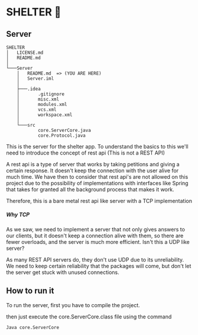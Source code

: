 # SHELTER :dog:
## Server

```
SHELTER
│   LICENSE.md
│   README.md
│
└───Server
    │   README.md  => (YOU ARE HERE)
    │   Server.iml
    │
    ├───.idea
    │       .gitignore
    │       misc.xml
    │       modules.xml
    │       vcs.xml
    │       workspace.xml
    │
    └───src
            core.ServerCore.java
            core.Protocol.java
```

This is the server for the shelter app.
To understand the basics to this we'll need to introduce the concept of rest api
(This is not a REST API)

A rest api is a type of server that works by taking petitions and giving a certain response.
It doesn't keep the connection with the user alive for much time.
We have then to consider that rest api's are not allowed on this project due to the possibility of implementations with interfaces like Spring that takes for granted all the background process that makes it work.

Therefore, this is a bare metal rest api like server with a TCP implementation

##### Why TCP
As we saw, we need to implement a server that not only gives answers to our clients, but it doesn't keep a connection alive with them, so there are fewer overloads, and the server is much more efficient.
Isn't this a UDP like server?

As many REST API servers do, they don't use UDP due to its unreliability.
We need to keep certain reliability that the packages will come, but don't let the server get stuck with unused connections.

## How to run it
To run the server, first you have to compile the project.

then just execute the core.ServerCore.class file using the command
```sh
Java core.ServerCore
```
